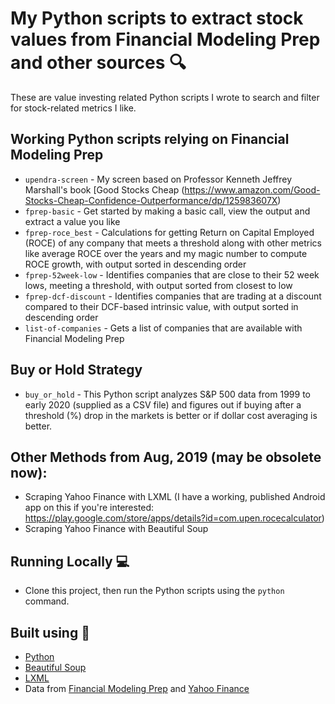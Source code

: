 # My Python scripts to extract stock values from Financial Modeling Prep and other sources 🔍

These are value investing related Python scripts I wrote to search and filter for stock-related metrics I like.

## Working Python scripts relying on Financial Modeling Prep 

- `upendra-screen` - My screen based on Professor Kenneth Jeffrey Marshall's book [Good Stocks Cheap (https://www.amazon.com/Good-Stocks-Cheap-Confidence-Outperformance/dp/125983607X)
- `fprep-basic` - Get started by making a basic call, view the output and extract a value you like
- `fprep-roce_best` - Calculations for getting Return on Capital Employed (ROCE) of any company that meets a threshold along with other metrics like average ROCE over the years and my magic number to compute ROCE growth, with output sorted in descending order
- `fprep-52week-low` - Identifies companies that are close to their 52 week lows, meeting a threshold, with output sorted from closest to low
- `fprep-dcf-discount` - Identifies companies that are trading at a discount compared to their DCF-based intrinsic value, with output sorted in descending order
- `list-of-companies` - Gets a list of companies that are available with Financial Modeling Prep

## Buy or Hold Strategy

- `buy_or_hold` - This Python script analyzes S&P 500 data from 1999 to early 2020 (supplied as a CSV file) and figures out if buying after a threshold (%) drop in the markets is better or if dollar cost averaging is better.

## Other Methods from Aug, 2019 (may be obsolete now):

- Scraping Yahoo Finance with LXML (I have a working, published Android app on this if you're interested: https://play.google.com/store/apps/details?id=com.upen.rocecalculator)
- Scraping Yahoo Finance with Beautiful Soup

## Running Locally 💻

- Clone this project, then run the Python scripts using the `python` command.

## Built using 🧰

- [Python](https://python.org/)
- [Beautiful Soup](https://www.crummy.com/software/BeautifulSoup/bs4/doc/)
- [LXML](https://lxml.de)
- Data from [Financial Modeling Prep](https://financialmodelingprep.com) and [Yahoo Finance](https://finance.yahoo.com)
